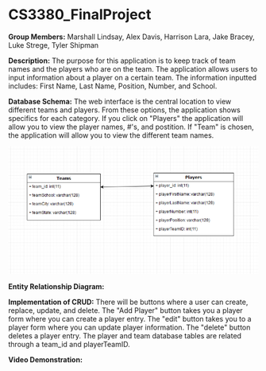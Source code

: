 # CS3380_FinalProject

**Group Members:** Marshall Lindsay, Alex Davis, Harrison Lara, Jake Bracey, Luke Strege, Tyler Shipman

**Description:**
The purpose for this application is to keep track of team names and the players who are on the team. The application allows users to input information about a player on a certain team. The information inputted includes: First Name, Last Name, Position, Number, and School.

**Database Schema:**
The web interface is the central location to view different teams and players. From these options, the application shows specifics for each category. If you click on "Players" the application will allow you to view the player names, #'s, and postition. If "Team" is chosen, the application will allow you to view the different team names. 

![Database Schema](https://github.com/tylerShipman/CS3380_FinalProject/raw/master/Database%20Schema.PNG)

**Entity Relationship Diagram:**


**Implementation of CRUD:**
There will be buttons where a user can create, replace, update, and delete. The "Add Player" button takes you a player form where you can create a player entry. The "edit" button takes you to a player form where you can update player information. The "delete" button deletes a player entry. The player and team database tables are related through a team_id and playerTeamID.

**Video Demonstration:**
